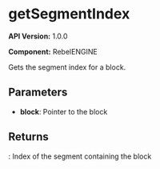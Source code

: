 # getSegmentIndex

**API Version:** 1.0.0

**Component:** RebelENGINE

Gets the segment index for a block.

## Parameters

- **block**: Pointer to the block

## Returns

: Index of the segment containing the block


